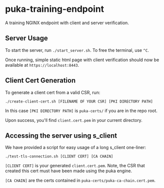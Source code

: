 # puka-training-endpoint
A training NGINX endpoint with client and server verification.

## Server Usage

To start the server, run `./start_server.sh`. To free the terminal, use `^C`.

Once running, simple static html page with client verification should now be available at `https://localhost:8443`.

## Client Cert Generation

To generate a client cert from a valid CSR, run:
```
./create-client-cert.sh [FILENAME OF YOUR CSR] [PKI DIRECTORY PATH]
```
In this case `[PKI DIRECTORY PATH]` is `puka-certs/` if you are in the repo root.

Upon success, you'll find `client.cert.pem` in your current directory.

## Accessing the server using s\_client

We have provided a script for easy usage of a long s\_client one-liner:

```
./test-tls-connection.sh [CLIENT CERT] [CA CHAIN]
```

`[CLIENT CERT]` is your generated `client.cert.pem`. Note, the CSR that created this cert must have been made using the puka engine.

`[CA CHAIN]` are the certs contained in `puka-certs/puka-ca-chain.cert.pem`.
